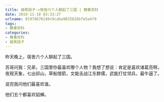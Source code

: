 ```yaml
---
title: 搞笑段子->宿舍六个人聊起了三国 | 糗事百科
date: 2019-11-18 03:33:27
urlname: 0197d676249c9caba9835826bfe5a479
tags: 
- 糗事百科
categories:
- 糗事百科
- 搞笑段子
---
```

昨天晚上，宿舍六个人聊起了三国。

苏哥问我：兄弟，三国里你最喜欢哪个人物？我想了想说：肯定是喜欢诸葛亮啊，夜观天象，七出祁山，草船借箭，文能舌战江东群儒，武能打仗领兵，最牛逼了。

说完我问他们最喜欢谁。

他们五个都喜欢貂蝉。


